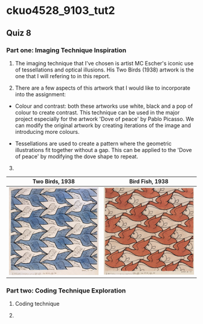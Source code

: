 # ckuo4528_9103_tut2
## Quiz 8 

### **Part one: Imaging Technique Inspiration**

1. The imaging technique that I've chosen is artist MC Escher's iconic use of tessellations and optical illusions. His Two Birds (1938) artwork is the one that I will refering to in this report. 

2. There are a few aspects of this artwork that I would like to incorporate into the assignment: 

- Colour and contrast: both these artworks use white, black and a pop of colour to create contrast. This technique can be used in the major project especially for the artwork 'Dove of peace' by Pablo Picasso. We can modify the original artwork by creating iterations of the image and introducing more colours. 

- Tessellations are used to create a pattern where the geometric illustrations fit together without a gap. This can be applied to the 'Dove of peace' by modifying the dove shape to repeat. 

3. 
| Two  Birds, 1938   | Bird Fish, 1938 |
| ----------- | ----------- |
| ![alt text](image1.jpg)      | ![alt text](image.png)       |

### **Part two: Coding Technique Exploration**

1. Coding technique 

2. 
